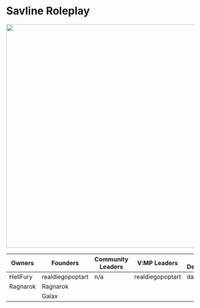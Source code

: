 # Savline Roleplay

<p align="center">
<img width="600" src="https://github.com/savline/presskit/blob/main/rp-banner.png?raw=true">
</p>

<div align="center">
<table>
<thead>
  <tr>
    <th>Owners</th>
    <th>Founders</th>
    <th>Community Leaders</th>
    <th>V:MP Leaders<br></th>
    <th>SA:MP Developers</th>
    <th>V:MP Developers</th>
  </tr>
</thead>
<tbody>
  <tr>
    <td>HellFury</td>
    <td>realdiegopoptart</td>
    <td>n/a</td>
    <td>realdiegopoptart</td>
    <td>danuts</td>
    <td>realdiegopoptart</td>
  </tr>
  <tr>
    <td>Ragnarok</td>
    <td>Ragnarok</td>
    <td></td>
    <td></td>
    <td></td>
    <td></td>
  </tr>
  <tr>
    <td></td>
    <td>Galax</td>
    <td></td>
    <td></td>
    <td></td>
    <td></td>
  </tr>
</tbody>
</table>
  </div>

